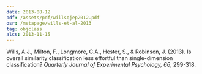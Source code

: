 ```yaml
---
date: 2013-08-12
pdf: /assets/pdf/willsqjep2012.pdf
osr: /metapage/wills-et-al-2013
tag: objclass
alcs: 2013-11-15
---
```


Wills, A.J., Milton, F., Longmore, C.A., Hester, S., & Robinson, J. (2013). Is overall similarity classification less effortful than single-dimension classification? _Quarterly Journal of Experimental Psychology, 66_, 299-318. 
